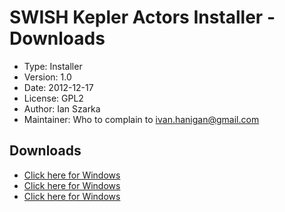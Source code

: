 SWISH Kepler Actors Installer - Downloads
========================================================

* Type:   Installer
* Version: 	1.0
* Date: 	2012-12-17
* License: 	GPL2
* Author: Ian Szarka
* Maintainer: Who to complain to <ivan.hanigan@gmail.com>

## Downloads
* [Click here for Windows](/tools/swishkepleractorsinstaller/SWISHKeplerActorsInstaller3May2013.zip)
* [Click here for Windows](/tools/swishkepleractorsinstaller/SWISHKeplerActorsInstaller19Mar2013.zip)
* [Click here for Windows](/tools/swishkepleractorsinstaller/SWISHKeplerActorsInstaller18December2012.zip)
